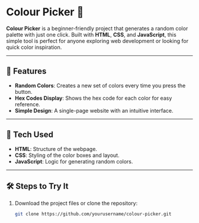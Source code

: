 # Colour Picker 🎨

**Colour Picker** is a beginner-friendly project that generates a random color palette with just one click. Built with **HTML**, **CSS**, and **JavaScript**, this simple tool is perfect for anyone exploring web development or looking for quick color inspiration.

---

## 🌟 Features

- **Random Colors**: Creates a new set of colors every time you press the button.  
- **Hex Codes Display**: Shows the hex code for each color for easy reference.  
- **Simple Design**: A single-page website with an intuitive interface.  

---

## 🚀 Tech Used

- **HTML**: Structure of the webpage.  
- **CSS**: Styling of the color boxes and layout.  
- **JavaScript**: Logic for generating random colors.  

---

## 🛠️ Steps to Try It

1. Download the project files or clone the repository:  
   ```bash
   git clone https://github.com/yourusername/colour-picker.git

